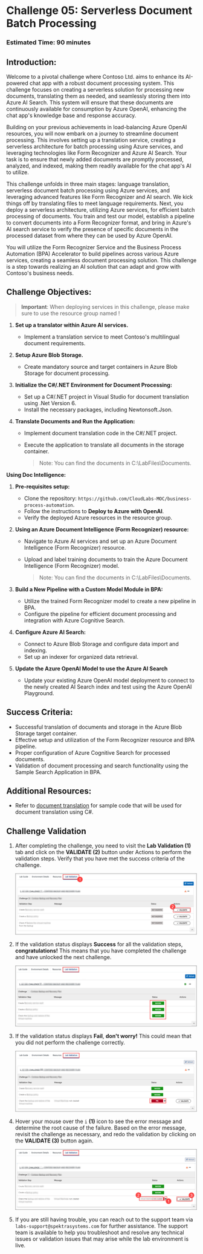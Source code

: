 # Challenge 05: Serverless Document Batch Processing 

### Estimated Time: 90 minutes

## Introduction:

Welcome to a pivotal challenge where Contoso Ltd. aims to enhance its AI-powered chat app with a robust document processing system. This challenge focuses on creating a serverless solution for processing new documents, translating them as needed, and seamlessly storing them into Azure AI Search. This system will ensure that these documents are continuously available for consumption by Azure OpenAI, enhancing the chat app's knowledge base and response accuracy.

Building on your previous achievements in load-balancing Azure OpenAI resources, you will now embark on a journey to streamline document processing. This involves setting up a translation service, creating a serverless architecture for batch processing using Azure services, and leveraging technologies like Form Recognizer and Azure AI Search. Your task is to ensure that newly added documents are promptly processed, analyzed, and indexed, making them readily available for the chat app's AI to utilize.

This challenge unfolds in three main stages: language translation, serverless document batch processing using Azure services, and leveraging advanced features like Form Recognizer and AI search. We kick things off by translating files to meet language requirements. Next, you deploy a serverless architecture, utilizing Azure services, for efficient batch processing of documents. You train and test our model, establish a pipeline to convert documents into a Form Recognizer format, and bring in Azure's AI search service to verify the presence of specific documents in the processed dataset from where they can be used by Azure OpenAI. 

You will utilize the Form Recognizer Service and the Business Process Automation (BPA) Accelerator to build pipelines across various Azure services, creating a seamless document processing solution. This challenge is a step towards realizing an AI solution that can adapt and grow with Contoso's business needs.



## Challenge Objectives:

> **Important**: When deploying services in this challenge, please make sure to use the resource group named **<inject key="Resource Group Name"/>**  !

1) **Set up a translator within Azure AI services.**

    - Implement a translation service to meet Contoso's multilingual document requirements.

1) **Setup Azure Blob Storage.**

    - Create mandatory source and target containers in Azure Blob Storage for document processing.

1) **Initialize the C#/.NET Environment for Document Processing:**

    - Set up a C#/.NET project in Visual Studio for document translation using .Net Version 6.
    - Install the necessary packages, including Newtonsoft.Json.

1) **Translate Documents and Run the Application:**

    - Implement document translation code in the C#/.NET project.
    - Execute the application to translate all documents in the storage container.

      >Note: You can find the documents in C:\LabFiles\Documents.

**Using Doc Intelligence:**

1) **Pre-requisites setup:**
      - Clone the repository: `https://github.com/CloudLabs-MOC/business-process-automation`.
      - Follow the instructions to **Deploy to Azure with OpenAI**.
      - Verify the deployed Azure resources in the resource group.

1) **Using an Azure Document Intelligence (Form Recognizer) resource:**
    - Navigate to Azure AI services and set up an Azure Document Intelligence (Form Recognizer) resource.
    - Upload and label training documents to train the Azure Document Intelligence (Form Recognizer) model.

         >Note: You can find the documents in C:\LabFiles\Documents.

1) **Build a New Pipeline with a Custom Model Module in BPA:**
    - Utilize the trained Form Recognizer model to create a new pipeline in BPA.
    - Configure the pipeline for efficient document processing and integration with Azure Cognitive Search.

1) **Configure Azure AI Search:**
    - Connect to Azure Blob Storage and configure data import and indexing.
    - Set up an indexer for organized data retrieval.

1) **Update the Azure OpenAI Model to use the Azure AI Search**
    - Update your existing Azure OpenAI model deployment to connect to the newly created AI Search index and test using the Azure OpenAI Playground.
      
## Success Criteria:

- Successful translation of documents and storage in the Azure Blob Storage target container.
- Effective setup and utilization of the Form Recognizer resource and BPA pipeline.
- Proper configuration of Azure Cognitive Search for processed documents.
- Validation of document processing and search functionality using the Sample Search Application in BPA.

## Additional Resources:

- Refer to [document translation](https://learn.microsoft.com/en-us/azure/ai-services/translator/document-translation/quickstarts/document-translation-rest-api?pivots=programming-language-csharp#code-sample) for sample code that will be used for document translation using C#.

## Challenge Validation
 
1. After completing the challenge, you need to visit the **Lab Validation (1)** tab and click on the **VALIDATE (2)** button under Actions to perform the validation steps. Verify that you have met the success criteria of the challenge. 
 
    ![](../media/validate01.png "Validation")
 
1. If the validation status displays **Success** for all the validation steps, **congratulations!** This means that you have completed the challenge and have unlocked the next challenge.
 
     ![](../media/validate02.png "Validation")

1. If the validation status displays **Fail**, **don't worry!** This could mean that you did not perform the challenge correctly.
 
     ![](../media/validate03.png "Validation")
 
1. Hover your mouse over the `i` **(1)** icon to see the error message and determine the root cause of the failure. Based on the error message, revisit the challenge as necessary, and redo the validation by clicking on the **VALIDATE (3)** button again.

   ![](../media/validate04.png "Validation")
 
1. If you are still having trouble, you can reach out to the support team via `labs-support@spektrasystems.com` for further assistance. The support team is available to help you troubleshoot and resolve any technical issues or validation issues that may arise while the lab environment is live.
